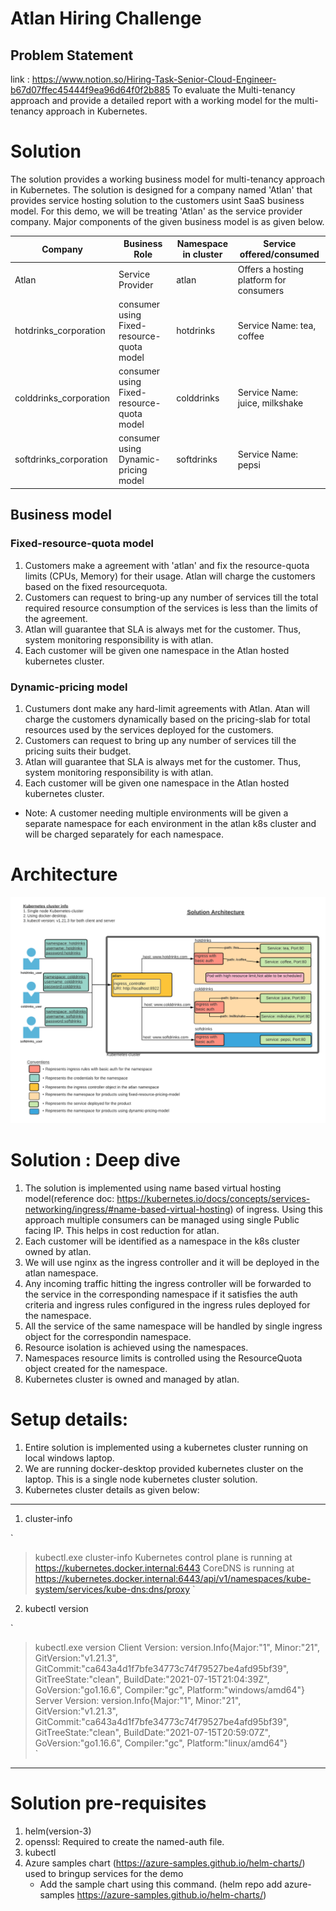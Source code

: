 # Atlan Hiring Challenge

## Problem Statement
link : https://www.notion.so/Hiring-Task-Senior-Cloud-Engineer-b67d07ffec45444f9ea96d64f0f2b885
To evaluate the Multi-tenancy approach and provide a detailed report with a working model for the multi-tenancy approach in Kubernetes. 

# Solution
The solution provides a working business model for multi-tenancy approach in Kubernetes. The solution is designed for a company named 'Atlan' that provides service hosting solution to the customers usint SaaS business model. For this demo, we will be treating 'Atlan' as the service provider company. 
Major components of the given business model is as given below.

| Company | Business Role | Namespace in cluster | Service offered/consumed | 
|---------|---------------|----------------------|---------------------------|
| Atlan | Service Provider | atlan | Offers a hosting platform for consumers |
| hotdrinks_corporation | consumer using Fixed-resource-quota model | hotdrinks | Service Name: tea, coffee |
| colddrinks_corporation | consumer using Fixed-resource-quota model | colddrinks | Service Name: juice, milkshake |
| softdrinks_corporation | consumer using Dynamic-pricing model | softdrinks | Service Name: pepsi |

## Business model
### Fixed-resource-quota model
1. Customers make a agreement with 'atlan' and fix the resource-quota limits (CPUs, Memory) for their usage. Atlan will charge the customers based on the fixed resourcequota.
2. Customers can request to bring-up any number of services till the total required resource consumption of the services is less than the limits of the agreement.
3. Atlan will guarantee that SLA is always met for the customer. Thus, system monitoring responsibility is with atlan.
4. Each customer will be given one namespace in the Atlan hosted kubernetes cluster.


### Dynamic-pricing model
1. Custumers dont make any hard-limit agreements with Atlan. Atan will charge the customers dynamically based on the pricing-slab for total resources used by the services deployed for the customers.
2. Customers can request to bring up any number of services till the pricing suits their budget.
3. Atlan will guarantee that SLA is always met for the customer. Thus, system monitoring responsibility is with atlan.
4. Each customer will be given one namespace in the Atlan hosted kubernetes cluster.

* Note: A customer needing multiple environments will be given a separate namespace for each environment in the atlan k8s cluster and will be charged separately for each namespace.

# Architecture
![Architecture](architecture_diagram.png)

# Solution : Deep dive
1. The solution is implemented using name based virtual hosting model(reference doc: https://kubernetes.io/docs/concepts/services-networking/ingress/#name-based-virtual-hosting) of ingress. Using this approach multiple consumers can be managed using single Public facing IP. This helps in cost reduction for atlan.
2. Each customer will be identified as a namespace in the k8s cluster owned by atlan.
3. We will use nginx as the ingress controller and it will be deployed in the atlan namespace.
4. Any incoming traffic hitting the ingress controller will be forwarded to the service in the corresponding namespace if it satisfies the auth criteria and ingress rules configured in the ingress rules deployed for the namespace.
5. All the service of the same namespace will be handled by single ingress object for the correspondin namespace.
6. Resource isolation is achieved using the namespaces.
7. Namespaces resource limits is controlled using the ResourceQuota object created for the namespace.
8. Kubernetes cluster is owned and managed by atlan.

# Setup details:
1. Entire solution is implemented using a kubernetes cluster running on local windows laptop.
2. We are running docker-desktop provided kubernetes cluster on the laptop. This is a single node kubernetes cluster solution.
3. Kubernetes cluster details as given below:
----
1. cluster-info

`
> kubectl.exe cluster-info
Kubernetes control plane is running at https://kubernetes.docker.internal:6443
CoreDNS is running at https://kubernetes.docker.internal:6443/api/v1/namespaces/kube-system/services/kube-dns:dns/proxy
`

2. kubectl version 

`      
> kubectl.exe version
Client Version: version.Info{Major:"1", Minor:"21", GitVersion:"v1.21.3", GitCommit:"ca643a4d1f7bfe34773c74f79527be4afd95bf39", GitTreeState:"clean", BuildDate:"2021-07-15T21:04:39Z", GoVersion:"go1.16.6", Compiler:"gc", Platform:"windows/amd64"}
Server Version: version.Info{Major:"1", Minor:"21", GitVersion:"v1.21.3", GitCommit:"ca643a4d1f7bfe34773c74f79527be4afd95bf39", GitTreeState:"clean", BuildDate:"2021-07-15T20:59:07Z", GoVersion:"go1.16.6", Compiler:"gc", Platform:"linux/amd64"}          
`
----

# Solution pre-requisites
1. helm(version-3)
2. openssl: Required to create the named-auth file.
3. kubectl
4. Azure samples chart (https://azure-samples.github.io/helm-charts/) used to bringup services for the demo
    * Add the sample chart using this command. (helm repo add azure-samples https://azure-samples.github.io/helm-charts/)


